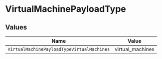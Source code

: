 # VirtualMachinePayloadType


## Values

| Name                                       | Value                                      |
| ------------------------------------------ | ------------------------------------------ |
| `VirtualMachinePayloadTypeVirtualMachines` | virtual_machines                           |